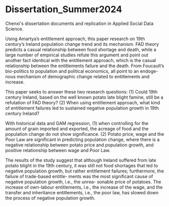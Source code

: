 # Dissertation_Summer2024
Chenxi's dissertation documents and replication in Applied Social Data Science.

Using Amartya’s entitlement approach, this paper research on 19th century’s Ireland population change trend and its mechanism. FAD theory predicts a casual relationship between food shortage and death, while a large number of empirical studies refute this argument and point out another fact identical with the entitlement approach, which is the casual relationship between the entitlements failure and the death. From Foucault’s bio-politics to population and political economics, all point to an endoge- nous mechanism of demographic change related to entitlements and increase.

This paper seeks to answer these two research questions: (1) Could 19th century Ireland, based on the well known potato late blight famine, still be a refutation of FAD theory? (2) When using entitlement approach, what kind of entitlement failures led to sustained negative population growth in 19th century Ireland?

With historical data and GAM regression, (1) when controlling for the amount of grain imported and exported, the acreage of food and the population change do not show significance. (2) Potato price, wage and the Poor Law are significant in predicting population change, where there is a negative relationship between potato price and population growth, and positive relationship between wage and Poor Law.

The results of the study suggest that although Ireland suffered from late potato blight in the 19th century, it was still not food shortages that led to negative population growth, but rather entitlement failures; furthermore, the failure of trade-based entitle- ments was the most significant cause of negative population growth, i.e., the unrea- sonable price of potatoes. The increase of own-labour entitlements, i.e., the increase of the wage, and the transfer and inheritance entitlements, i.e., the poor law, has slowed down the process of negative population growth.
